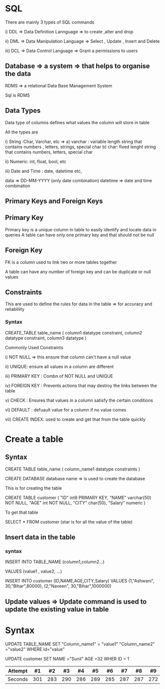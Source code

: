 # SQL

There are mainly 3 types of SQL commands

i) DDL => Data Definition Lannguage => to create ,alter and drop

ii) DML => Data Manipulation Language => Select , Update , Insert and Delete

iii) DCL => Data Control Language => Grant a permissions to users

## Database => a system => that helps to organise the data 


RDMS => a relational Data Base Management System

Sql is RDMS

## Data Types

Data type of columns defines what values the column will store in table

All the types are 

i) String :Char, Varchar, etc  => a) varchar : variable length string that contains numbers , letters, strings, special char b) char: fixed lenght string that contains numbers, letters, special char

ii) Numeric: int, float, bool, etc

iii) Date and Time : date, datetime etc,

   data => DD-MM-YYYY (only date combination)
   datetime => date and time combination


## Primary Keys and Foreign Keys

## Primary Key

Primary key is a unique column in table to easily identify and locate data in queries
A table can have only one primary key and that should not be null

## Foreign Key

FK is a column used to link two or more tables together

A table can have any number of foreign key and can be duplicate or null values

## Constraints

This are used to define the rules for data in the table => for accuracy and reliablility

### Syntax

CREATE_TABLE table_name (
column1 datatype constraint,
column2 datatype constraint,
column3 datatype
)

Commonly Used Constraints 

i) NOT NULL => this ensure that column can't have a null value

ii) UNIQUE: ensure all values in a column are different

iii) PRIMARY KEY : Combn of NOT NULL and UNIQUE

iv) FOREIGN KEY : Prevents actions that may destroy the links between the table

v) CHECK : Ensures that values in a column satisfy the certain conditions

vi) DEFAULT : defuault value for a column if no value comes

vii) CREATE INDEX: used to create and get that from the table quickly


# Create a table 
 ## Syntax
CREATE TABLE table_name (
column_name1 datatype constraints
)

CREATE DATABASE database name => is used to create the database


This is for creating the table

CREATE TABLE customer (
"ID" int8 PRIMARY KEY,
"NAME" varchar(50) NOT NULL,
"AGE" int NOT NULL,
"CITY" char(50),
"Salary" numeric
)

To get that table
 
SELECT * FROM customer (star is for all the value of the table)

## Insert data in the table

### syntax

INSERT INTO TABLE_NAME
(column1,column2...)

VALUES
(value1 , value2, ...)

INSERT INTO customer
(ID,NAME,AGE,CITY,Salary)
VALUES
(1,"Ashwani", 30,"Bihar",80000),
(2,"Naveen", 30,"Bihar",1000000)

## Update values => Update command is used to update the existing value in table
# Syntax
UPDATE TABLE_NAME
SET "Column_name1" = "value1" "Column_name2" ="value2"
WHERE id="value"


UPDATE customer
SET NAME ="Sunil" AGE =32
WHER ID = 1











Attempt | #1 | #2 | #3 | #4 | #5 | #6 | #7 | #8 | #9 | #10 | #11
--- | --- | --- | --- |--- |--- |--- |--- |--- |--- |--- |---
Seconds | 301 | 283 | 290 | 286 | 289 | 285 | 287 | 287 | 272 | 276 | 269




